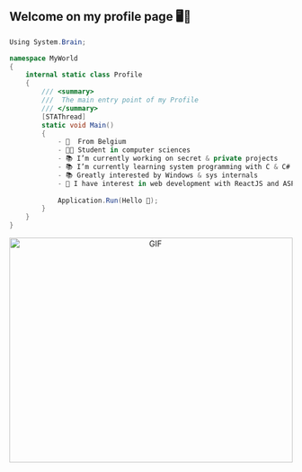 ## Welcome on my profile page 🖥️💯

```C#
Using System.Brain;

namespace MyWorld
{
    internal static class Profile
    {
        /// <summary>
        ///  The main entry point of my Profile
        /// </summary>
        [STAThread]
        static void Main()
        {
            - 📍  From Belgium 
            - 👨‍🎓 Student in computer sciences
            - 📚 I’m currently working on secret & private projects
            - 📚 I’m currently learning system programming with C & C# & assembly language
            - 📚 Greatly interested by Windows & sys internals
            - 🚀 I have interest in web development with ReactJS and ASP.NET
            
            Application.Run(Hello 👋);
        }
    }
}

```

<p align="center">
  <img align="center" width="100%"  height="400px" alt="GIF" src="https://media.giphy.com/media/SaX384PjtDl2U/giphy.gif"/>
</p>
